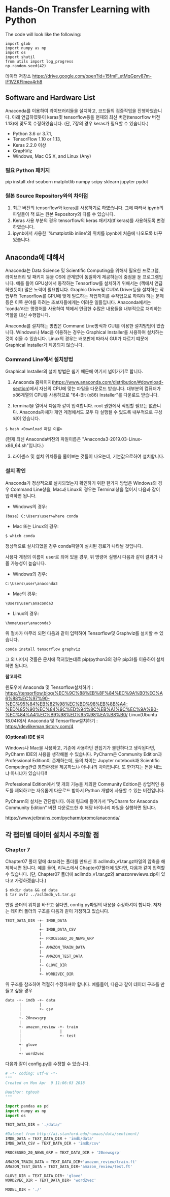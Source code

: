 # Hands-On Transfer Learning with Python

The code will look like the following:
```
import glob
import numpy as np
import os
import shutil
from utils import log_progress
np.random.seed(42)
```
데이터 저장소
https://drive.google.com/open?id=15fmF_etMqGprv87m-lF1VZKFlmev4rh8

## Software and Hardware List

Anaconda를 이용하여 라이브러리들을 설치하고, 코드들의 검증작업을 진행하였습니다. 아래 언급하였듯이 keras및 tensorflow등을 현재의 최신 버전(tensorflow 버전 1.13)에 맞도록 수정하였습니다. 
(단, 7장의 경우 keras가 필요할 수 있습니다.)

* Python 3.6 or 3.7.1, 
* TensorFlow 1.10 or 1.13, 
* Keras 2.2.0 이상
* GraphViz
* Windows, Mac OS X, and Linux (Any)
              
### 필요 Python 패키지

pip install xlrd seaborn matplotlib numpy scipy sklearn jupyter pydot 

### 원본 Source Repository와의 차이점

1. 최근 버전의 tensorflow와 keras를 사용하기로 하였습니다. 그에 따라서 ipynb의 파일들이 책 또는 원본 Repository와 다를 수 있습니다.
2. Keras 사용 부분의 경우 tensorflow의 keras 패키지(tf.keras)를 사용하도록 변경하였습니다. 
3. ipynb에서 사용한 '%matplotlib inline'의 위치를 ipynb에 처음에 나오도록 바꾸었습니다.

## Anaconda에 대해서 

Anaconda는 Data Science 및 Scientific Computing을 위해서 필요한 프로그램, 라이브러리 및 패키지 등을 OS에 관계없이 동일하게 제공하는데 중점을 둔 프로그램입니다. 예를 들어 GPU상에서 동작하는 Tensorflow를 설치하기 위해서는 (책에서 언급하였듯이) 많은 노력이 필요합니다. Graphic Driver및 CUDA Driver등을 설치하는 작업부터 Tensorflow를 GPU에 맞게 빌드하는 작업까지를 수작업으로 하여야 하는 문제등은 이쪽 분야를 하려는 초보자들에게는 어려운 일들입니다. Anaconda에서는 'conda'라는 명령어를 사용하여 책에서 언급한 수많은 내용들을 내부적으로 처리하는 역할을 대신 수행합니다. 

Anaconda를 설치하는 방법은 Command Line방식과 GUI를 이용한 설치방법이 있습니다. Windows나 Mac을 이용하는 경우는 Graphical Installer를 사용하여 설치하는 것이 쉬울 수 있습니다. Linux의 경우는 배포판에 따라서 GUI가 다르기 떄문에 Graphical Installer가 제공되지 않습니다.

### Command Line에서 설치방법

Graphical Installer의 설치 방법은 쉽기 때문에 여기서 넘어가기로 합니다.

1. Anaconda 홈페이지(https://www.anaconda.com/distribution/#download-section)에서 자신의 CPU에 맞는 파일을 다운로드 받습니다. 대부분의 컴퓨터가 x86계열의 CPU를 사용하므로 "64-Bit (x86) Installer"를 다운로드 받습니다. 

2. terminal을 열어서 다음과 같이 입력합니다. root 권한에서 작업할 필요는 없습니다. Anaconda자체가 개인 계정에서도 모두 다 실행될 수 있도록 내부적으로 구성되어 있습니다.

```
$ bash <Download 파일 이름>
```

(현재 최신 Anaconda버젼의 파일이름은 "Anaconda3-2019.03-Linux-x86_64.sh"입니다.)

3. 라이센스 및 설치 위치등을 물어보는 것들이 나오는데, 기본값으로하여 설치합니다.

### 설치 확인

Anaconda가 정상적으로 설치되었는지 확인하기 위한 한가지 방법은 Windows의 경우 Command Line창을, Mac과 Linux의 경우는 Terminal창을 열어서 다음과 같이 입력하면 됩니다.


* Windows의 경우:
```
(base) C:\Users\user>where conda
```

* Mac 또는 Linux의 경우:
```
$ which conda
```

정상적으로 설치되었을 경우 conda파일이 설치된 경로가 나타날 것입니다.

사용자 계정의 이름이 user로 되어 있을 경우, 위 명령어 실행시 다음과 같이 결과가 나올 가능성이 높습니다.


* Windows의 경우:
```
C:\Users\user\anaconda3
```

* Mac의 경우:
```
\Users\user\anaconda3
```

* Linux의 경우: 
```
\home\user\anaconda3
```


위 절차가 마무리 되면 다음과 같이 입력하여 Tensorflow및 Graphviz를 설치할 수 있습니다.

```
conda install tensorflow graphviz
```

그 외 나머지 것들은 문서에 적혀있는데로 pip(python3의 경우 pip3)를 이용하여 설치하면 됩니다.

**참고자료**

윈도우에 Anaconda 및 Tensorflow설치하기 : https://tensorflow.blog/%EC%9C%88%EB%8F%84%EC%9A%B0%EC%A6%88%EC%97%90-%EC%95%84%EB%82%98%EC%BD%98%EB%8B%A4-%ED%85%90%EC%84%9C%ED%94%8C%EB%A1%9C%EC%9A%B0-%EC%84%A4%EC%B9%98%ED%95%98%EA%B8%B0/
Linux(Ubuntu 18.04)에서 Anaconda 및 Tensorflow설치하기 : https://devlikeman.tistory.com/4

**(Optional) IDE 설치**

Windows나 Mac을 사용하고, 기존에 사용하던 편집기가 불편하다고 생각된다면, PyCharm IDE의 사용을 생각해볼 수 있습니다. PyCharm은 Community Edition과 Professional Edition이 존재하는데, 둘의 차이는 Jupyter notebook과 Scientific Computing관련 통합환경을 제공하느냐 아니냐의 차이입니다. 또 한가지는 돈을 내느냐 아니냐가 있습니다!!

Professional Edition에서 몇 개의 기능을 제외한 Community Edition은 상업적인 용도를 제외하고는 자유롭게 다운로드 받아서 Python 개발에 사용할 수 있는 버전입니다.

PyCharm의 설치는 간단합니다. 아래 링크에 들어가서 "PyCharm for Anaconda Community Edition" 버전 다운로드한 후 해당 바이너리 파일을 실행하면 됩니다.

https://www.jetbrains.com/pycharm/promo/anaconda/

## 각 챕터별 데이터 설치시 주의할 점

### Chapter 7

Chapter07 폴더 밑에 data라는 폴더를 만드신 후 aclImdb_v1.tar.gz파일의 압축을 해제하시면 됩니다. 예를 들어, 리눅스에서 Chapter07폴더에 있다면, 다음과 같이 입력할 수 있습니다. (단, Chapter07 폴더에 aclImdb_v1.tar.gz와 amazonreviews.zip이 있다고 가정하겠습니다.)

```
$ mkdir data && cd data
$ tar xvfz ../aclImdb_v1.tar.gz
```

만일 폴더의 위치를 바꾸고 싶다면, config.py파일의 내용을 수정하셔야 합니다. 저자는 데이터 폴더의 구조를 다음과 같이 가정하고 있습니다.

```
TEXT_DATA_DIR -+- IMDB_DATA
               |
               +- IMDB_DATA_CSV
               |
               +- PROCESSED_20_NEWS_GRP
               |
               +- AMAZON_TRAIN_DATA
               |
               +- AMAZON_TEST_DATA
               |
               +- GLOVE_DIR
               |
               +- WORD2VEC_DIR
```

위 구조를 참조하여 적절히 수정하셔야 합니다. 
예를들어, 다음과 같이 데이터 구조를 만들고 싶을 경우


```
data -+- imdb -+- data
      |        |
      |        +- csv
      |
      +- 20newsgrp
      |
      +- amazon_review -+- train
      |                 |
      |                 +- test
      |
      +- glove
      |
      +- word2vec
```

다음과 같이 config.py를 수정할 수 있습니다.

```python
# -*- coding: utf-8 -*-
"""
Created on Mon Apr  9 11:06:03 2018

@author: tghosh
"""

import pandas as pd
import numpy as np
import os

TEXT_DATA_DIR = './data/'

#Dataset from http://ai.stanford.edu/~amaas/data/sentiment/
IMDB_DATA = TEXT_DATA_DIR + 'imdb/data'
IMDB_DATA_CSV = TEXT_DATA_DIR + 'imdb/csv'

PROCESSED_20_NEWS_GRP = TEXT_DATA_DIR + '20newsgrp'

AMAZON_TRAIN_DATA = TEXT_DATA_DIR+'amazon_review/train.ft'
AMAZON_TEST_DATA = TEXT_DATA_DIR+'amazon_review/test.ft'

GLOVE_DIR = TEXT_DATA_DIR+ 'glove'
WORD2VEC_DIR = TEXT_DATA_DIR+ 'word2vec'

MODEL_DIR = './'
```

